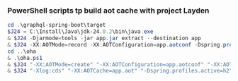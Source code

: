 ### PowerShell scripts tp build aot cache with project Layden

```powershell
cd .\graphql-spring-boot\target
$J24 = C:\Install\Java\jdk-24.0.2\bin\java.exe
& $J24 -Djarmode=tools -jar app.jar extract --destination app
& $J24 -XX:AOTMode=record -XX:AOTConfiguration=app.aotconf -Dspring.profiles.active=appcds,h2 -jar app.jar
cd ..\oha
& .\oha.ps1
& $J24 "-XX:AOTMode=create" "-XX:AOTConfiguration=app.aotconf" "-XX:AOTCache=app.aot" -jar app.jar
& $J24 "-Xlog:cds" "-XX:AOTCache=app.aot" "-Dspring.profiles.active=h2" -jar app.jar
```
